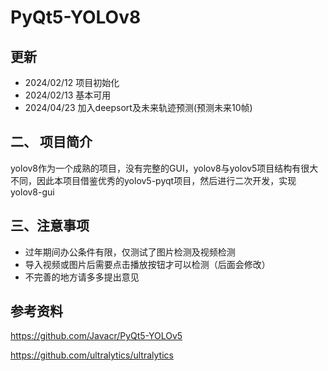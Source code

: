 # PyQt5-YOLOv8

## 更新
- 2024/02/12 项目初始化
- 2024/02/13 基本可用
- 2024/04/23 加入deepsort及未来轨迹预测(预测未来10帧)
## 二、 项目简介

yolov8作为一个成熟的项目，没有完整的GUI，yolov8与yolov5项目结构有很大不同，因此本项目借鉴优秀的yolov5-pyqt项目，然后进行二次开发，实现yolov8-gui

## 三、注意事项
- 过年期间办公条件有限，仅测试了图片检测及视频检测
- 导入视频或图片后需要点击播放按钮才可以检测（后面会修改）
- 不完善的地方请多多提出意见
## 参考资料
https://github.com/Javacr/PyQt5-YOLOv5

https://github.com/ultralytics/ultralytics